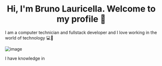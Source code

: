 <h1 align="center"> Hi, I'm Bruno Lauricella. Welcome to my profile 👋 </h1> 

I am a computer technician and fullstack developer and I love working in the world of technology 💻🧡

![image](https://user-images.githubusercontent.com/102839392/189949835-466751f7-7893-4353-8aca-f5bf0248d651.png)

I have knowledge in 

<!--
**BruLau/BruLau** is a ✨ _special_ ✨ repository because its `README.md` (this file) appears on your GitHub profile.

Here are some ideas to get you started:

- 🔭 I’m currently working on ...
- 🌱 I’m currently learning ...
- 👯 I’m looking to collaborate on ...
- 🤔 I’m looking for help with ...
- 💬 Ask me about ...
- 📫 How to reach me: ...
- 😄 Pronouns: ...
- ⚡ Fun fact: ...
-->
